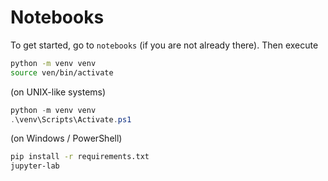 # Notebooks

To get started, go to `notebooks` (if you are not already there).
Then execute


```bash
python -m venv venv
source ven/bin/activate
```
(on UNIX-like systems)

```powershell
python -m venv venv
.\venv\Scripts\Activate.ps1
```
(on Windows / PowerShell)

```bash
pip install -r requirements.txt
jupyter-lab
```
